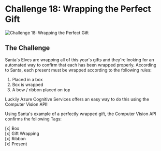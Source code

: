 # Challenge 18: Wrapping the Perfect Gift

![Challenge 18: Wrapping the Perfect Gift](https://res.cloudinary.com/jen-looper/image/upload/v1576271295/images/challenge-18_hraoqx.jpg)

## The Challenge

Santa's Elves are wrapping all of this year's gifts and they're looking for an automated way to confirm that each has been wrapped properly. According to Santa, each present must be wrapped according to the following rules:
1. Placed in a box
2. Box is wrapped
3. A bow / ribbon placed on top

Luckily Azure Cognitive Services offers an easy way to do this using the Computer Vision API!

Using Santa's example of a perfectly wrapped gift, the Computer Vision API confirms the following Tags:

[x] Box  
[x] Gift Wrapping  
[x] Ribbon  
[x] Present  